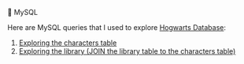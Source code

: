 🐬 MySQL 

Here are MySQL queries that I used to explore  <a href="https://drive.google.com/drive/u/3/folders/1MC0AttnmlAmugifFlX3hG6pssYZDqpPB "> Hogwarts Database</a>:
1) <a href="https://docs.google.com/document/d/1fQh23MzcQ1gwjknFKljl574bR8xwEJKrptiRp3aav8c/edit?usp=sharing">Exploring the characters table</a>
2) <a href="https://docs.google.com/document/d/1oOb4cDl4u4q4kvCL3yM9WO3yS0RM1EqLtTluw-krZi0/edit">Exploring the library (JOIN the library table to the characters table)</a>
